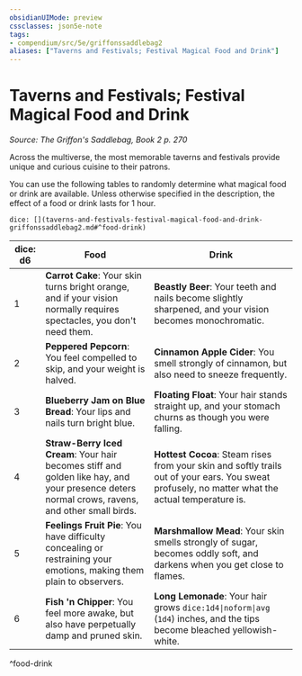 ```yaml
---
obsidianUIMode: preview
cssclasses: json5e-note
tags:
- compendium/src/5e/griffonssaddlebag2
aliases: ["Taverns and Festivals; Festival Magical Food and Drink"]
---
```

# Taverns and Festivals; Festival Magical Food and Drink
*Source: The Griffon's Saddlebag, Book 2 p. 270* 

Across the multiverse, the most memorable taverns and festivals provide unique and curious cuisine to their patrons.

You can use the following tables to randomly determine what magical food or drink are available. Unless otherwise specified in the description, the effect of a food or drink lasts for 1 hour.

`dice: [](taverns-and-festivals-festival-magical-food-and-drink-griffonssaddlebag2.md#^food-drink)`

| dice: d6 | Food | Drink |
|----------|------|-------|
| 1 | **Carrot Cake**: Your skin turns bright orange, and if your vision normally requires spectacles, you don't need them. | **Beastly Beer**: Your teeth and nails become slightly sharpened, and your vision becomes monochromatic.  |
| 2 | **Peppered Pepcorn**: You feel compelled to skip, and your weight is halved. | **Cinnamon Apple Cider**: You smell strongly of cinnamon, but also need to sneeze frequently. |
| 3 | **Blueberry Jam on Blue Bread**: Your lips and nails turn bright blue. | **Floating Float**: Your hair stands straight up, and your stomach churns as though you were falling. |
| 4 | **Straw-Berry Iced Cream**: Your hair becomes stiff and golden like hay, and your presence deters normal crows, ravens, and other small birds. | **Hottest Cocoa**: Steam rises from your skin and softly trails out of your ears. You sweat profusely, no matter what the actual temperature is. |
| 5 | **Feelings Fruit Pie**: You have difficulty concealing or restraining your emotions, making them plain to observers. | **Marshmallow Mead**: Your skin smells strongly of sugar, becomes oddly soft, and darkens when you get close to flames. |
| 6 | **Fish 'n Chipper**: You feel more awake, but also have perpetually damp and pruned skin. | **Long Lemonade**: Your hair grows `dice:1d4\|noform\|avg` (`1d4`) inches, and the tips become bleached yellowish-white. |
^food-drink